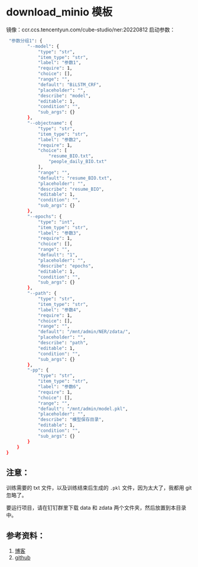 # download_minio 模板
镜像：ccr.ccs.tencentyun.com/cube-studio/ner:20220812
启动参数：
```bash
 "参数分组1": {
        "--model": {
            "type": "str",
            "item_type": "str",
            "label": "参数1",
            "require": 1,
            "choice": [],
            "range": "",
            "default": "BiLSTM_CRF",
            "placeholder": "",
            "describe": "model",
            "editable": 1,
            "condition": "",
            "sub_args": {}
        },
        "--objectname": {
            "type": "str",
            "item_type": "str",
            "label": "参数2",
            "require": 1,
            "choice": [
                "resume_BIO.txt",
                "people_daily_BIO.txt"
            ],
            "range": "",
            "default": "resume_BIO.txt",
            "placeholder": "",
            "describe": "resume_BIO",
            "editable": 1,
            "condition": "",
            "sub_args": {}
        },
        "--epochs": {
            "type": "int",
            "item_type": "str",
            "label": "参数3",
            "require": 1,
            "choice": [],
            "range": "",
            "default": "1",
            "placeholder": "",
            "describe": "epochs",
            "editable": 1,
            "condition": "",
            "sub_args": {}
        },
        "--path": {
            "type": "str",
            "item_type": "str",
            "label": "参数4",
            "require": 1,
            "choice": [],
            "range": "",
            "default": "/mnt/admin/NER/zdata/",
            "placeholder": "",
            "describe": "path",
            "editable": 1,
            "condition": "",
            "sub_args": {}
        },
        "-pp": {
            "type": "str",
            "item_type": "str",
            "label": "参数6",
            "require": 1,
            "choice": [],
            "range": "",
            "default": "/mnt/admin/model.pkl",
            "placeholder": "",
            "describe": "模型保存目录",
            "editable": 1,
            "condition": "",
            "sub_args": {}
        }
    }
}
```

## 注意：

训练需要的 txt 文件，以及训练结束后生成的 `.pkl` 文件，因为太大了，我都用 git 忽略了。

要运行项目，请在钉钉群里下载 data 和 zdata 两个文件夹，然后放置到本目录中。

## 参考资料：

1. [博客](https://blog.csdn.net/zp563987805/article/details/104562798/?utm_medium=distribute.pc_relevant.none-task-blog-2~default~baidujs_baidulandingword~default-0--blog-119957026.pc_relevant_paycolumn_v3&spm=1001.2101.3001.4242.1&utm_relevant_index=3)
2. [github](https://github.com/BeHappyForMe/chinese-sequence-ner)